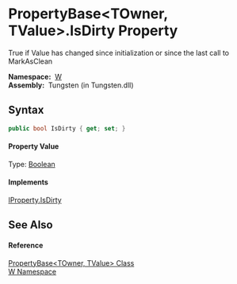 PropertyBase&lt;TOwner, TValue>.IsDirty Property
================================================
  True if Value has changed since initialization or since the last call to MarkAsClean

  **Namespace:**  [W][1]  
  **Assembly:**  Tungsten (in Tungsten.dll)

Syntax
------

```csharp
public bool IsDirty { get; set; }
```

#### Property Value
Type: [Boolean][2]
#### Implements
[IProperty.IsDirty][3]  


See Also
--------

#### Reference
[PropertyBase&lt;TOwner, TValue> Class][4]  
[W Namespace][1]  

[1]: ../README.md
[2]: http://msdn.microsoft.com/en-us/library/a28wyd50
[3]: ../IProperty/IsDirty.md
[4]: README.md
[5]: ../../_icons/Help.png